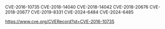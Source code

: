
CVE-2016-10735 
CVE-2018-14040
CVE-2018-14042
CVE-2018-20676
CVE-2018-20677
CVE-2019-8331
CVE-2024-6484
CVE-2024-6485


https://www.cve.org/CVERecord?id=CVE-2016-10735
